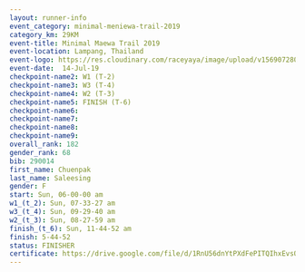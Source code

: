 ```yaml
---
layout: runner-info 
event_category: minimal-meniewa-trail-2019 
category_km: 29KM 
event-title: Minimal Maewa Trail 2019 
event-location: Lampang, Thailand 
event-logo: https://res.cloudinary.com/raceyaya/image/upload/v1569072805/logo/minimal-trail_ktnvsp.jpg 
event-date:  14-Jul-19 
checkpoint-name2: W1 (T-2) 
checkpoint-name3: W3 (T-4) 
checkpoint-name4: W2 (T-3) 
checkpoint-name5: FINISH (T-6) 
checkpoint-name6: 
checkpoint-name7: 
checkpoint-name8: 
checkpoint-name9: 
overall_rank: 182
gender_rank: 68
bib: 290014
first_name: Chuenpak
last_name: Saleesing
gender: F
start: Sun, 06-00-00 am
w1_(t_2): Sun, 07-33-27 am
w3_(t_4): Sun, 09-29-40 am
w2_(t_3): Sun, 08-27-59 am
finish_(t_6): Sun, 11-44-52 am
finish: 5-44-52
status: FINISHER
certificate: https://drive.google.com/file/d/1RnU56dnYtPXdFePITQIhxEvsO5PWYz_f/view?usp=sharing
---
```

